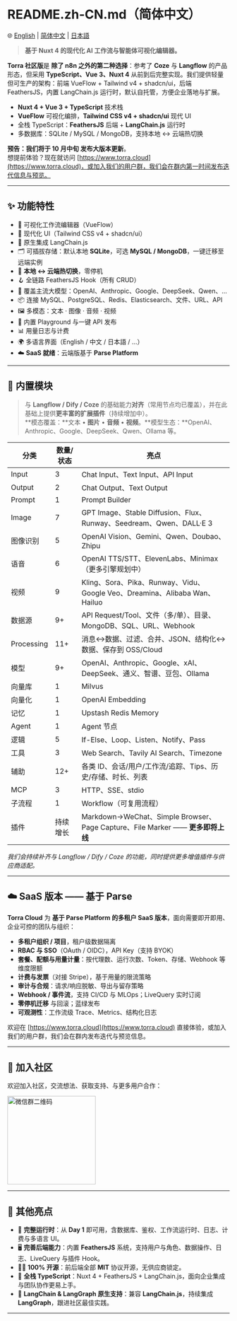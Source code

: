 # README.zh-CN.md（简体中文）

🌐 [English](./README.md) | [简体中文](./README.zh-CN.md) | [日本語](./README.ja.md)

> **基于 Nuxt 4 的现代化 AI 工作流与智能体可视化编辑器。**

**Torra 社区版**是 **除了 n8n 之外的第二种选择**：参考了 **Coze** 与 **Langflow** 的产品形态，但采用 **TypeScript、Vue 3、Nuxt 4** 从前到后完整实现。我们提供轻量但可生产的架构：前端 VueFlow + Tailwind v4 + shadcn/ui，后端 FeathersJS，内置 LangChain.js 运行时，默认自托管，方便企业落地与扩展。

- **Nuxt 4 + Vue 3 + TypeScript** 技术栈  
- **VueFlow** 可视化编排，**Tailwind CSS v4 + shadcn/ui** 现代 UI  
- 全栈 TypeScript：**FeathersJS** 后端 + **LangChain.js** 运行时  
- 多数据库：SQLite / MySQL / MongoDB，支持本地 ↔ 云端热切换

**预告：**我们将于 **10 月中旬** 发布**大版本更新**。  
想提前体验？现在就访问 [https://www.torra.cloud](https://www.torra.cloud)，或加入我们的用户群，我们会在群内第一时间发布迭代信息与预览。

---

## ✨ 功能特性

- 🚀 可视化工作流编辑器（VueFlow）  
- 🎨 现代化 UI（Tailwind CSS v4 + shadcn/ui）  
- 🤖 原生集成 LangChain.js  
- 🗂 可插拔存储：默认本地 **SQLite**，可选 **MySQL / MongoDB**，一键迁移至远端实例  
- 🔄 **本地 ↔ 云端热切换**，零停机  
- 🪝 全链路 FeathersJS Hook（所有 CRUD）  
- 🧠 覆盖主流大模型：OpenAI、Anthropic、Google、DeepSeek、Qwen、…  
- 📦 连接 MySQL、PostgreSQL、Redis、Elasticsearch、文件、URL、API  
- 🖼 多模态：文本 · 图像 · 音频 · 视频  
- 🧪 内置 Playground 与一键 API 发布  
- 📊 用量日志与计费  
- 🌍 多语言界面（English / 中文 / 日本語 / …）  
- ☁️ **SaaS 就绪**：云端版基于 **Parse Platform**

---

## 🧩 内置模块

> 与 **Langflow / Dify / Coze** 的基础能力**对齐**（常用节点均已覆盖），并在此基础上提供**更丰富的扩展插件**（持续增加中）。  
> **模态覆盖：**文本 • **图片** • **音频** • **视频**。**模型生态：**OpenAI、Anthropic、Google、DeepSeek、Qwen、Ollama 等。

| 分类              | 数量/状态 | 亮点                                                                             |
| ----------------- | -------- | -------------------------------------------------------------------------------- |
| Input             | 3        | Chat Input、Text Input、API Input                                                |
| Output            | 2        | Chat Output、Text Output                                                         |
| Prompt            | 1        | Prompt Builder                                                                   |
| Image             | 7        | GPT Image、Stable Diffusion、Flux、Runway、Seedream、Qwen、DALL·E 3              |
| 图像识别          | 5        | OpenAI Vision、Gemini、Qwen、Doubao、Zhipu                                       |
| 语音              | 6        | OpenAI TTS/STT、ElevenLabs、Minimax（更多引擎规划中）                            |
| 视频              | 9        | Kling、Sora、Pika、Runway、Vidu、Google Veo、Dreamina、Alibaba Wan、Hailuo      |
| 数据源            | 9+       | API Request/Tool、文件（多/单）、目录、MongoDB、SQL、URL、Webhook               |
| Processing        | 11+      | 消息↔数据、过滤、合并、JSON、结构化↔数据、保存到 OSS/Cloud                      |
| 模型              | 9+       | OpenAI、Anthropic、Google、xAI、DeepSeek、通义、智谱、豆包、Ollama               |
| 向量库            | 1        | Milvus                                                                           |
| 向量化            | 1        | OpenAI Embedding                                                                 |
| 记忆              | 1        | Upstash Redis Memory                                                             |
| Agent             | 1        | Agent 节点                                                                       |
| 逻辑              | 5        | If-Else、Loop、Listen、Notify、Pass                                              |
| 工具              | 3        | Web Search、Tavily AI Search、Timezone                                           |
| 辅助              | 12+      | 各类 ID、会话/用户/工作流/追踪、Tips、历史/存储、时长、列表                     |
| MCP               | 3        | HTTP、SSE、stdio                                                                 |
| 子流程            | 1        | Workflow（可复用流程）                                                           |
| 插件              | 持续增长 | Markdown→WeChat、Simple Browser、Page Capture、File Marker —— **更多即将上线**  |

_我们会持续补齐与 Langflow / Dify / Coze 的功能，同时提供更多增值插件与供应商适配。_

---

## ☁️ SaaS 版本 —— 基于 Parse

**Torra Cloud** 为 **基于 Parse Platform 的多租户 SaaS 版本**，面向需要即开即用、企业可控的团队与组织：

- **多租户组织 / 项目**，租户级数据隔离  
- **RBAC 与 SSO**（OAuth / OIDC），API Key（支持 BYOK）  
- **套餐、配额与用量计量**：按代理数、运行次数、Token、存储、Webhook 等维度限额  
- **计费与发票**（对接 Stripe），基于用量的限流策略  
- **审计与合规**：请求/响应脱敏、导出与留存策略  
- **Webhook / 事件流**，支持 CI/CD 与 MLOps；LiveQuery 实时订阅  
- **零停机迁移** 与回滚；蓝绿发布  
- **可观测性**：工作流级 Trace、Metrics、结构化日志  

欢迎在 [https://www.torra.cloud](https://www.torra.cloud) 直接体验，或加入我们的用户群，我们会在群内发布迭代与预览信息。

---

## 📱  加入社区

欢迎加入社区，交流想法、获取支持、与更多用户合作：

<img src="https://file.web.hlingsoft.com/HK8AYmIErpERLFQTqJN3LSTe6KEt1T8H/torra.jpg" alt="微信群二维码" width="200" />

---

## 🧾 其他亮点

- 📅 **完整运行时**：从 **Day 1** 即可用，含数据库、鉴权、工作流运行时、日志、计费与多语言 UI。  
- 🖥 **完善后端能力**：内置 **FeathersJS** 系统，支持用户与角色、数据操作、日志、LiveQuery 与插件 Hook。  
- 🧑‍💻 **100% 开源**：前后端全部 **MIT** 协议开源，无供应商锁定。  
- 🧩 **全栈 TypeScript**：Nuxt 4 + FeathersJS + LangChain.js，面向企业集成与团队协作更易上手。  
- 🧠 **LangChain & LangGraph 原生支持**：兼容 **LangChain.js**，持续集成 **LangGraph**，跟进社区最佳实践。

---
